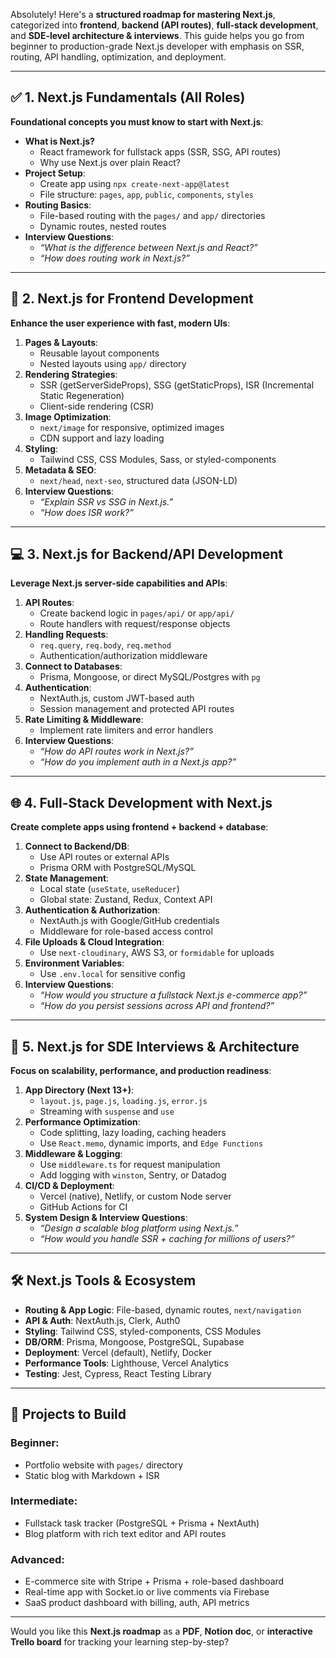 Absolutely! Here's a **structured roadmap for mastering Next.js**, categorized into **frontend**, **backend (API routes)**, **full-stack development**, and **SDE-level architecture & interviews**. This guide helps you go from beginner to production-grade Next.js developer with emphasis on SSR, routing, API handling, optimization, and deployment.

---

## ✅ **1. Next.js Fundamentals (All Roles)**  
**Foundational concepts you must know to start with Next.js**:  
- **What is Next.js?**
  - React framework for fullstack apps (SSR, SSG, API routes)
  - Why use Next.js over plain React?
- **Project Setup**:
  - Create app using `npx create-next-app@latest`
  - File structure: `pages`, `app`, `public`, `components`, `styles`
- **Routing Basics**:
  - File-based routing with the `pages/` and `app/` directories
  - Dynamic routes, nested routes
- **Interview Questions**:
  - *“What is the difference between Next.js and React?”*  
  - *“How does routing work in Next.js?”*

---

## 🎯 **2. Next.js for Frontend Development**  
**Enhance the user experience with fast, modern UIs**:  
1. **Pages & Layouts**:
   - Reusable layout components  
   - Nested layouts using `app/` directory
2. **Rendering Strategies**:
   - SSR (getServerSideProps), SSG (getStaticProps), ISR (Incremental Static Regeneration)
   - Client-side rendering (CSR)
3. **Image Optimization**:
   - `next/image` for responsive, optimized images
   - CDN support and lazy loading
4. **Styling**:
   - Tailwind CSS, CSS Modules, Sass, or styled-components
5. **Metadata & SEO**:
   - `next/head`, `next-seo`, structured data (JSON-LD)
6. **Interview Questions**:
   - *“Explain SSR vs SSG in Next.js.”*  
   - *“How does ISR work?”*

---

## 💻 **3. Next.js for Backend/API Development**  
**Leverage Next.js server-side capabilities and APIs**:  
1. **API Routes**:
   - Create backend logic in `pages/api/` or `app/api/`
   - Route handlers with request/response objects
2. **Handling Requests**:
   - `req.query`, `req.body`, `req.method`
   - Authentication/authorization middleware
3. **Connect to Databases**:
   - Prisma, Mongoose, or direct MySQL/Postgres with `pg`
4. **Authentication**:
   - NextAuth.js, custom JWT-based auth  
   - Session management and protected API routes
5. **Rate Limiting & Middleware**:
   - Implement rate limiters and error handlers
6. **Interview Questions**:
   - *“How do API routes work in Next.js?”*  
   - *“How do you implement auth in a Next.js app?”*

---

## 🌐 **4. Full-Stack Development with Next.js**  
**Create complete apps using frontend + backend + database**:  
1. **Connect to Backend/DB**:
   - Use API routes or external APIs  
   - Prisma ORM with PostgreSQL/MySQL
2. **State Management**:
   - Local state (`useState`, `useReducer`)  
   - Global state: Zustand, Redux, Context API
3. **Authentication & Authorization**:
   - NextAuth.js with Google/GitHub credentials  
   - Middleware for role-based access control
4. **File Uploads & Cloud Integration**:
   - Use `next-cloudinary`, AWS S3, or `formidable` for uploads
5. **Environment Variables**:
   - Use `.env.local` for sensitive config
6. **Interview Questions**:
   - *“How would you structure a fullstack Next.js e-commerce app?”*  
   - *“How do you persist sessions across API and frontend?”*

---

## 🧠 **5. Next.js for SDE Interviews & Architecture**  
**Focus on scalability, performance, and production readiness**:  
1. **App Directory (Next 13+)**:
   - `layout.js`, `page.js`, `loading.js`, `error.js`  
   - Streaming with `suspense` and `use`
2. **Performance Optimization**:
   - Code splitting, lazy loading, caching headers  
   - Use `React.memo`, dynamic imports, and `Edge Functions`
3. **Middleware & Logging**:
   - Use `middleware.ts` for request manipulation  
   - Add logging with `winston`, Sentry, or Datadog
4. **CI/CD & Deployment**:
   - Vercel (native), Netlify, or custom Node server  
   - GitHub Actions for CI
5. **System Design & Interview Questions**:
   - *“Design a scalable blog platform using Next.js.”*  
   - *“How would you handle SSR + caching for millions of users?”*

---

## 🛠️ **Next.js Tools & Ecosystem**
- **Routing & App Logic**: File-based, dynamic routes, `next/navigation`  
- **API & Auth**: NextAuth.js, Clerk, Auth0  
- **Styling**: Tailwind CSS, styled-components, CSS Modules  
- **DB/ORM**: Prisma, Mongoose, PostgreSQL, Supabase  
- **Deployment**: Vercel (default), Netlify, Docker  
- **Performance Tools**: Lighthouse, Vercel Analytics  
- **Testing**: Jest, Cypress, React Testing Library

---

## 🚀 **Projects to Build**
### Beginner:
- Portfolio website with `pages/` directory  
- Static blog with Markdown + ISR

### Intermediate:
- Fullstack task tracker (PostgreSQL + Prisma + NextAuth)  
- Blog platform with rich text editor and API routes

### Advanced:
- E-commerce site with Stripe + Prisma + role-based dashboard  
- Real-time app with Socket.io or live comments via Firebase  
- SaaS product dashboard with billing, auth, API metrics

---

Would you like this **Next.js roadmap** as a **PDF**, **Notion doc**, or **interactive Trello board** for tracking your learning step-by-step?